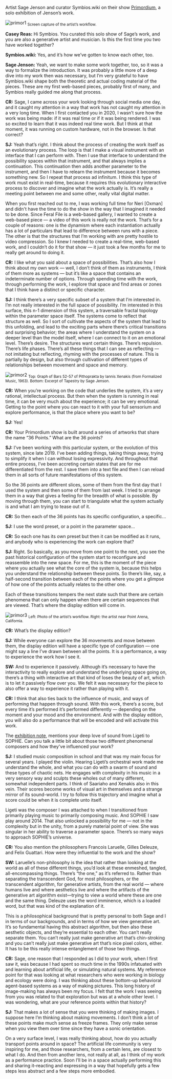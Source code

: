 Artist Sage Jenson and curator Symbios.wiki on their show [Primordium](https://feralfile.com/exhibitions/primordium-i8m), a solo exhibition of Jenson’s work.

![primor1](https://github.com/bitmark-inc/feral-file-docs/assets/62201063/a4298f06-6407-47b9-b297-4bed51fff00b)
<sub>Screen capture of the artist’s workflow.</sub>

**Casey Reas:** Hi Symbios. You curated this solo show of Sage’s work, and you are also a generative artist and musician. Is this the first time you two have worked together?

**Symbios.wiki:** Yes, and it’s how we’ve gotten to know each other, too.

**Sage Jenson:** Yeah, we want to make some work together, too, so it was a way to formalize the introduction. It was probably a little more of a deep dive into my work then was necessary, but I’m very grateful to have Symbios.wiki shape both the theoretic and actual coding material of the pieces. These are my first web-based pieces, probably first of many, and Symbios really guided me along that process.

**CR:** Sage, I came across your work looking through social media one day, and it caught my attention in a way that work has not caught my attention in a very long time. When I first contacted you in 2020, I wasn’t sure how the work was being made: if it was real time or if  it was being rendered. I was so excited to learn that it was indeed real time work. But I think at that moment, it was running on custom hardware, not in the browser. Is that correct?

**SJ:** Yeah that’s right. I think about the process of creating the work itself as an evolutionary process. The loop is that I make a visual instrument with an interface that I can perform with. Then I use that interface to understand the possibility spaces within that instrument, and that always implies a continuation. This continuation then adds another parameter to the instrument, and then I have to relearn the instrument because it becomes something new. So I repeat that process ad infinitum. I think this type of work must exist in real-time, because it requires this evolutionary interactive process to discover and imagine what the work actually is. It’s really a meeting point between me and some other, really vital digital matter.

When you first reached out to me, I was working full time for Neri [Oxman] and didn't have the time to do the show in the way that I imagined it needed to be done. Since Feral File is a web-based gallery, I wanted to create a web-based piece — a video of this work is really not the work. That’s for a couple of reasons: one is the dynamism where each instantiation actually has a lot of particulars that lead to difference between runs with a piece. The other is that the structures that I’m working with are pretty hostile to video compression. So I knew I needed to create a real-time, web-based work, and I couldn’t do it for that show — it just took a few months for me to really get around to doing it.

**CR:** I like what you said about a space of possibilities. That’s also how I think about my own work — well, I don’t think of them as instruments, I think of them more as systems — but it’s like a space that contains an indeterminate number of options. Through spending time with the work, through performing the work, I explore that space and find areas or zones that I think have a distinct or specific character.

**SJ:** I think there’s a very specific subset of a system that I’m interested in. I’m not really interested in the full space of possibility. I’m interested in this surface, this n-1 dimension of this system, a traversable fractal topology within the parameter space itself. The systems come to reflect that structure as well. So I sort of cultivate the aspects of the system that lead to this unfolding, and lead to the exciting parts where there’s critical transitions and surprising behavior; the areas where I understand the system on a deeper level than the model itself, where I can connect to it on an emotional level. There’s desire. The structures want certain things. There’s repulsion. There’s life phases. There’s all these things that I can see as reflecting — not imitating but reflecting, rhyming with the processes of nature. This is partially by design, but also through cultivation of different types of relationships between movement and space and memory.

![primor2](https://github.com/bitmark-inc/feral-file-docs/assets/62201063/1394dd08-2e25-4273-ae45-7a2f3a6ffc4d)
<sub>Top: Graph of Bars 52-57 of Pithoprakta by Iannis Xenakis (from Formalized Music, 1963). Bottom: Excerpt of Tapestry by Sage Jenson.</sub>

**CR:** When you’re working on the code that underlies the system, it’s a very rational, intellectual process. But then when the system is running in real time, it can be very much about the experience; it can be very emotional. Getting to the point where you can react to it with your full sensorium and explore performance, is that the place where you want to be?

**SJ:** Yes!

**CR:** Your Primordium show is built around a series of artworks that share the name “36 Points.” What are the 36 points?

**SJ:** I’ve been working with this particular system, or the evolution of this system, since late 2019. I’ve been adding things, taking things away, trying to simplify it when I can without losing expressivity. And throughout that entire process, I’ve been accreting certain states that are for me differentiated from the rest. I save them into a text file and then I can reload them in all sorts of future manifestations of this system.

So the 36 points are different slices, some of them from the first day that I used the system and then some of them from last week. I tried to arrange them in a way that gives a feeling for the breadth of what is possible. By moving through them, you can start to triangulate what the system actually is and what I am trying to tease out of it.

**CR:** So then each of the 36 points has its specific configuration, a specific...

**SJ:** I use the word preset, or a point in the parameter space…

**CR:** So each one has its own preset but then it can be modified as it runs, and anybody who is experiencing the work can explore that?

**SJ:** Right. So basically, as you move from one point to the next, you see the past historical configuration of the system start to reconfigure and reassemble into the new space. For me, this is the moment of the piece where you actually see what the core of the system is, because this helps you understand the relationship between these points. So there’s like, say, a half-second transition between each of the points where you get a glimpse of how one of the points actually relates to the other one.

Each of these transitions tempers the next state such that there are certain phenomena that can only happen when there are certain sequences that are viewed. That’s where the display edition will come in.

![primor3](https://github.com/bitmark-inc/feral-file-docs/assets/62201063/f3f37f57-2ee1-464f-9999-4133689735d2)
<sub>Left: Photo of the artist’s workflow. Right: the artist near Point Arena, California.</sub>

**CR:** What’s the display edition?

**SJ:** While everyone can explore the 36 movements and move between them, the display edition will have a specific type of configuration — one might say a line I’ve drawn between all the points. It is a performance, a way to experience the work how I see it.

**SW:** And to experience it passively. Although it’s necessary to have the interactivity to really explore and understand the underlying space going on, there’s a thing with interactive art that kind of loses the beauty of art, which is to let it passively flow over you. We felt it was necessary for the piece to also offer a way to experience it rather than playing with it.

**CR:** I think that also ties back to the influence of music, and ways of performing that happen through sound. With this work, there’s a score, but every time it’s performed it’s performed differently — depending on the moment and your mood and the environment. And with the display edition, you will also do a performance that will be encoded and will activate this work.

The [exhibition note](https://feralfile.com/exhibitions/primordium-i8m), mentions your deep love of sound from Ligeti to SOPHIE. Can you talk a little bit about those two different phenomenal composers and how they've influenced your work?

**SJ:** I studied music composition in school and that was my main focus for several years. I played the violin. Hearing Ligeti’s orchestral work made me understand the whole, and what you can do with a swarm of sound and these types of chaotic nets. He engages with complexity in his music in a very sensory way and sculpts these wholes out of many different, somewhat independent parts. I think of Saariaho and Xenakis also in this vein. Their scores become works of visual art in themselves and a strange mirror of its sound-world. I try to follow this trajectory and imagine what a score could be when it is complete unto itself.

Ligeti was the composer I was attached to when I transitioned from primarily playing music to primarily composing music. And SOPHIE I saw play around 2014. That also unlocked a possibility for me — not in the complexity but in the unity, from a purely material point of view. She was singular in her ability to traverse a parameter space. There’s so many ways to approach SOPHIE’s universe.

**CR:** You also mention the philosophers Francois Laruelle, Gilles Deleuze, and Felix Guattari. How were they influential to the work and the show?

**SW:** Laruelle’s non-philosophy is the idea that rather than looking at the world as all of these different things, you’d look at these enmeshed, tangled, all-encompassing things. There’s “the one,” as it’s referred to. Rather than separating the transcendent God, for most philosophers, or the transcendent algorithm, for generative artists, from the real world — where humans live and where aesthetics live and where the artifacts of the generative art algorithm exist—trying to view a world where these are one and the same thing. Deleuze uses the word imminence, which is a loaded word, but that was kind of the explanation of it.

This is a philosophical background that is pretty personal to both Sage and I in terms of our backgrounds, and in terms of how we view generative art. It’s so fundamental having this abstract algorithm, but then also these aesthetic objects, and they’re essential to each other. You can’t really separate them. You can’t really just make generative art that’s chin-stroking and you can’t really just make generative art that’s nice pixel colors, either. It has to be this really intense entanglement of those two things.

**CR:** Sage, one reason that I responded as I did to your work, when I first saw it, was because I had spent so much time in the 1990s infatuated with and learning about artificial life, or simulating natural systems. My reference point for that was looking at what researchers who were working in biology and ecology were doing. I was thinking about these bottom-up behavioral agent-based systems as a way of making pictures. This long history of image-making has always been my focus. I felt that the work I was seeing from you was related to that exploration but was at a whole other level. I was wondering, what are your reference points within that history?

**SJ:** That makes a lot of sense that you were thinking of making images. I suppose here I’m thinking about making movements. I don’t think a lot of these points make much sense as freeze frames. They only make sense when you view them over time since they have a sonic orientation.

On a very surface level, I was really thinking about, how do you actually transport points around in space? The artificial life community is very inspiring for me, and those researchers, from a certain lens, are closest to what I do. And then from another lens, not really at all, as I think of my work as a performance practice. Soon I’ll be in a space actually performing this and sharing it–reacting and expressing in a way that hopefully gets a few steps less abstract and a few steps more embodied.
